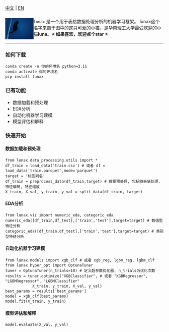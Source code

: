 [中文](README.md) | [EN](README.EN.md)
### 

<div>

<a href="https://github.com/yangfa-zhang/lunax"><img src="./imgs/luna.jpg" width="90" align="left" /></a>``lunax`` 是一个用于表格数据处理分析的机器学习框架。 lunax这个名字来自于图中的这只可爱的小猫，是华南理工大学最受欢迎的小猫**luna**。**⭐️ 如果喜欢，欢迎点个star ⭐️**
</div>

---

### 如何下载
```
conda create -n 你的环境名 python=3.11
conda activate 你的环境名
pip install lunax
```

### 已有功能
- 数据加载和预处理
- EDA分析
- 自动化机器学习建模
- 模型评估和解释

### 快速开始
#### 数据加载和预处理
```
from lunax.data_processing.utils import *
df_train = load_data('train.csv') # 或者 df = load_data('train.parquet',mode='parquet')
target = '标签列名'
df_train = preprocess_data(df_train,target) # 数据预处理, 包括缺失值处理, 特征编码, 特征缩放
X_train, X_val, y_train, y_val = split_data(df_train, target)
```
#### EDA分析
```
from lunax.viz import numeric_eda, categoric_eda
numeric_eda([df_train,df_test],['train','test'],target=target) # 数值型特征分析
categoric_eda([df_train,df_test],['train','test'],target=target) # 类别型特征分析
```
#### 自动化机器学习建模
```
from lunax.models import xgb_clf # 或者 xgb_reg, lgbm_reg, lgbm_clf
from lunax.hyper_opt import OptunaTuner
tuner = OptunaTuner(n_trials=10) # 定义超参数优化器, n_trials为优化次数
results = tuner.optimize("XGBClassifier", # 或者 "XGBRegressor", "LGBMRegressor", "LGBMClassifier"
            X_train, y_train, X_val, y_val)
best_params = results['best_params']
model = xgb_clf(best_params)
model.fit(X_train, y_train)
```
#### 模型评估和解释
```
model.evaluate(X_val, y_val)
```